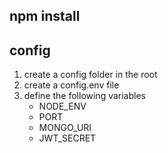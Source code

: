 ## npm install

## config

1) create a config folder in the root 
2) create a config.env file
3) define the following variables
    * NODE_ENV
    * PORT
    * MONGO_URI
    * JWT_SECRET